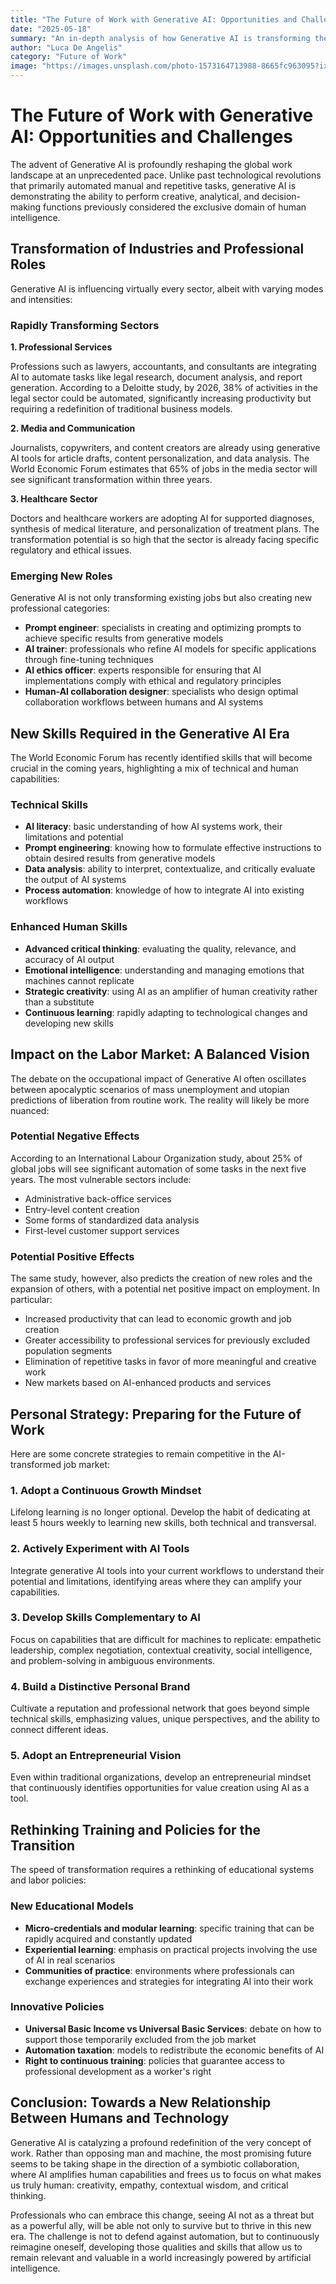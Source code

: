 ```yaml
---
title: "The Future of Work with Generative AI: Opportunities and Challenges"
date: "2025-05-18"
summary: "An in-depth analysis of how Generative AI is transforming the job market, the skills required, and how to prepare to remain relevant in the AI economy."
author: "Luca De Angelis"
category: "Future of Work"
image: "https://images.unsplash.com/photo-1573164713988-8665fc963095?ixlib=rb-4.0.3&auto=format&fit=crop&w=800&h=500&q=80"
---
```


# The Future of Work with Generative AI: Opportunities and Challenges

The advent of Generative AI is profoundly reshaping the global work landscape at an unprecedented pace. Unlike past technological revolutions that primarily automated manual and repetitive tasks, generative AI is demonstrating the ability to perform creative, analytical, and decision-making functions previously considered the exclusive domain of human intelligence.

## Transformation of Industries and Professional Roles

Generative AI is influencing virtually every sector, albeit with varying modes and intensities:

### Rapidly Transforming Sectors

**1. Professional Services**

Professions such as lawyers, accountants, and consultants are integrating AI to automate tasks like legal research, document analysis, and report generation. According to a Deloitte study, by 2026, 38% of activities in the legal sector could be automated, significantly increasing productivity but requiring a redefinition of traditional business models.

**2. Media and Communication**

Journalists, copywriters, and content creators are already using generative AI tools for article drafts, content personalization, and data analysis. The World Economic Forum estimates that 65% of jobs in the media sector will see significant transformation within three years.

**3. Healthcare Sector**

Doctors and healthcare workers are adopting AI for supported diagnoses, synthesis of medical literature, and personalization of treatment plans. The transformation potential is so high that the sector is already facing specific regulatory and ethical issues.

### Emerging New Roles

Generative AI is not only transforming existing jobs but also creating new professional categories:

- **Prompt engineer**: specialists in creating and optimizing prompts to achieve specific results from generative models
- **AI trainer**: professionals who refine AI models for specific applications through fine-tuning techniques
- **AI ethics officer**: experts responsible for ensuring that AI implementations comply with ethical and regulatory principles
- **Human-AI collaboration designer**: specialists who design optimal collaboration workflows between humans and AI systems

## New Skills Required in the Generative AI Era

The World Economic Forum has recently identified skills that will become crucial in the coming years, highlighting a mix of technical and human capabilities:

### Technical Skills

- **AI literacy**: basic understanding of how AI systems work, their limitations and potential
- **Prompt engineering**: knowing how to formulate effective instructions to obtain desired results from generative models
- **Data analysis**: ability to interpret, contextualize, and critically evaluate the output of AI systems
- **Process automation**: knowledge of how to integrate AI into existing workflows

### Enhanced Human Skills

- **Advanced critical thinking**: evaluating the quality, relevance, and accuracy of AI output
- **Emotional intelligence**: understanding and managing emotions that machines cannot replicate
- **Strategic creativity**: using AI as an amplifier of human creativity rather than a substitute
- **Continuous learning**: rapidly adapting to technological changes and developing new skills

## Impact on the Labor Market: A Balanced Vision

The debate on the occupational impact of Generative AI often oscillates between apocalyptic scenarios of mass unemployment and utopian predictions of liberation from routine work. The reality will likely be more nuanced:

### Potential Negative Effects

According to an International Labour Organization study, about 25% of global jobs will see significant automation of some tasks in the next five years. The most vulnerable sectors include:

- Administrative back-office services
- Entry-level content creation
- Some forms of standardized data analysis
- First-level customer support services

### Potential Positive Effects

The same study, however, also predicts the creation of new roles and the expansion of others, with a potential net positive impact on employment. In particular:

- Increased productivity that can lead to economic growth and job creation
- Greater accessibility to professional services for previously excluded population segments
- Elimination of repetitive tasks in favor of more meaningful and creative work
- New markets based on AI-enhanced products and services

## Personal Strategy: Preparing for the Future of Work

Here are some concrete strategies to remain competitive in the AI-transformed job market:

### 1. Adopt a Continuous Growth Mindset

Lifelong learning is no longer optional. Develop the habit of dedicating at least 5 hours weekly to learning new skills, both technical and transversal.

### 2. Actively Experiment with AI Tools

Integrate generative AI tools into your current workflows to understand their potential and limitations, identifying areas where they can amplify your capabilities.

### 3. Develop Skills Complementary to AI

Focus on capabilities that are difficult for machines to replicate: empathetic leadership, complex negotiation, contextual creativity, social intelligence, and problem-solving in ambiguous environments.

### 4. Build a Distinctive Personal Brand

Cultivate a reputation and professional network that goes beyond simple technical skills, emphasizing values, unique perspectives, and the ability to connect different ideas.

### 5. Adopt an Entrepreneurial Vision

Even within traditional organizations, develop an entrepreneurial mindset that continuously identifies opportunities for value creation using AI as a tool.

## Rethinking Training and Policies for the Transition

The speed of transformation requires a rethinking of educational systems and labor policies:

### New Educational Models

- **Micro-credentials and modular learning**: specific training that can be rapidly acquired and constantly updated
- **Experiential learning**: emphasis on practical projects involving the use of AI in real scenarios
- **Communities of practice**: environments where professionals can exchange experiences and strategies for integrating AI into their work

### Innovative Policies

- **Universal Basic Income vs Universal Basic Services**: debate on how to support those temporarily excluded from the job market
- **Automation taxation**: models to redistribute the economic benefits of AI
- **Right to continuous training**: policies that guarantee access to professional development as a worker's right

## Conclusion: Towards a New Relationship Between Humans and Technology

Generative AI is catalyzing a profound redefinition of the very concept of work. Rather than opposing man and machine, the most promising future seems to be taking shape in the direction of a symbiotic collaboration, where AI amplifies human capabilities and frees us to focus on what makes us truly human: creativity, empathy, contextual wisdom, and critical thinking.

Professionals who can embrace this change, seeing AI not as a threat but as a powerful ally, will be able not only to survive but to thrive in this new era. The challenge is not to defend against automation, but to continuously reimagine oneself, developing those qualities and skills that allow us to remain relevant and valuable in a world increasingly powered by artificial intelligence.